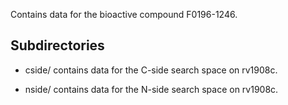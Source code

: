 Contains data for the bioactive compound F0196-1246.

## Subdirectories

- cside/ contains data for the C-side search space on rv1908c.

- nside/ contains data for the N-side search space on rv1908c.


